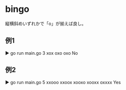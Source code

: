 # bingo
縦横斜めいずれかで「o」が揃えば良し。
## 例1
▶ go run main.go
3
xox
oxo
oxo
No

## 例2
▶ go run main.go
5
xxooo
xxoox
xooxo
xooxx
oxxxx
Yes
